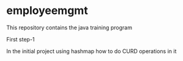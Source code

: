 # employeemgmt
This repository contains the java training program

First step-1

In the initial project using hashmap how to do CURD operations in it
